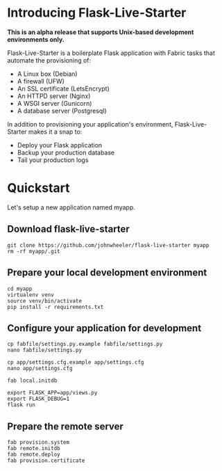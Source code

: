 # Introducing Flask-Live-Starter

**This is an alpha release that supports Unix-based development environments only.**

Flask-Live-Starter is a boilerplate Flask application with Fabric tasks that automate the provisioning of:

* A Linux box (Debian)
* A firewall (UFW)
* An SSL certificate (LetsEncrypt)
* An HTTPD server (Nginx)
* A WSGI server (Gunicorn)
* A database server (Postgresql)

In addition to provisioning your application's environment, Flask-Live-Starter makes it a snap to:

* Deploy your Flask application
* Backup your production database
* Tail your production logs

# Quickstart

Let's setup a new application named myapp.

## Download flask-live-starter

```
git clone https://github.com/johnwheeler/flask-live-starter myapp
rm -rf myapp/.git
```

## Prepare your local development environment

```
cd myapp
virtualenv venv
source venv/bin/activate
pip install -r requirements.txt
```

## Configure your application for development

```
cp fabfile/settings.py.example fabfile/settings.py
nano fabfile/settings.py

cp app/settings.cfg.example app/settings.cfg
nano app/settings.cfg

fab local.initdb

export FLASK_APP=app/views.py
export FLASK_DEBUG=1
flask run
```

## Prepare the remote server

```
fab provision.system
fab remote.initdb
fab remote.deploy
fab provision.certificate
```
